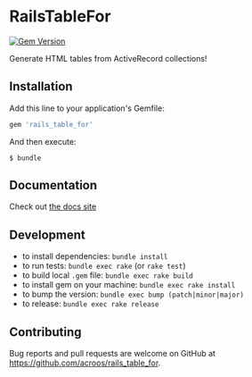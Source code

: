 # RailsTableFor

[![Gem Version][GV img]][Gem Version]

Generate HTML tables from ActiveRecord collections!

## Installation

Add this line to your application's Gemfile:

```ruby
gem 'rails_table_for'
```

And then execute:

    $ bundle

## Documentation

Check out [the docs site](https://acroos.site/rails_table_for)

## Development

- to install dependencies: `bundle install`
- to run tests: `bundle exec rake` (or `rake test`)
- to build local `.gem` file: `bundle exec rake build`
- to install gem on your machine: `bundle exec rake install`
- to bump the version: `bundle exec bump (patch|minor|major)`
- to release: `bundle exec rake release`

## Contributing

Bug reports and pull requests are welcome on GitHub at https://github.com/acroos/rails_table_for.

[Gem Version]: https://rubygems.org/gems/rails_table_for
[GV img]: https://badge.fury.io/rb/rails_table_for.png
